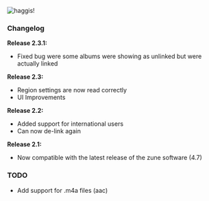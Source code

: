 ![haggis!](https://github.com/leetreveil/Zune-Social-Tagger/raw/master/docs/zunesoc2.3.PNG)


### Changelog

__Release 2.3.1:__

* Fixed bug were some albums were showing as unlinked but were actually linked

__Release 2.3:__

* Region settings are now read correctly
* UI Improvements

__Release 2.2:__

* Added support for international users
* Can now de-link again

__Release 2.1:__

* Now compatible with the latest release of the zune software (4.7)

### TODO

* Add support for .m4a files (aac)
